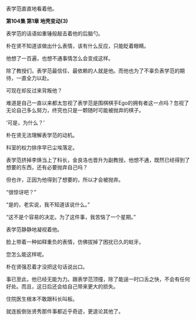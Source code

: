表学范直直地看着他。

**第104集 第1章 地壳变动(3)**

表学范的话语如重锤般敲击着他的后脑勺。

朴在贤不知道该做出什么表情，该有什么反应，只能眨着眼睛。

他想了一百遍，也想不通事情怎么会变成这样。

除了教授们，表学范最信任、最依赖的人就是他。而他也为了不辜负表学范的期待，一直全力以赴。

可现在却反过来背叛他？

难道是自己一直以来都太忽视了表学范是围棋棋手Ego的拥有者这一点吗？忽视了无论自己多么努力，终究也只是一颗随时可能被抛弃的棋子。

‘可是，为什么？’

朴在贤无法理解表学范的动机。

科室的权力排序早已尘埃落定。

表学范挤掉李焕当上了科长，金良洛也晋升为副教授。他想不通，既然已经得到了想要的东西，还有必要抛弃自己吗？

但也许，正因为他得到了想要的，所以才会被抛弃。

“很惊讶吧？”

“是的，老实说，我不知道该说什么。”

“这不是个容易的决定。为了这件事，我苦恼了一个星期。”

表学范静静地凝视着他。

脸上带着一种如释重负的表情，仿佛拔掉了困扰已久的蛀牙。

您怎么能这样呢。

朴在贤强忍着才没把这句话说出口。

事已至此，他已经无能为力。跟表学范顶撞，除了能逞一时口舌之快，不会有任何好处。而且，这日后还会给自己带来更大的损失。

住院医生根本不敢跟科长叫板。

就连扳倒张贤秀那件事都近乎奇迹，更遑论其他了。